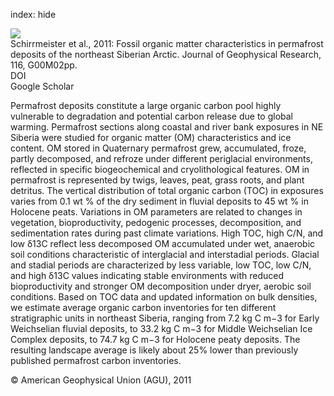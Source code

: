 index: hide

<div class="Citation">
    <div class="Citation-thumb CitationThumb-linked"  data-href="https://doi.org/10.1029/2011jg001647">
      <img src="https://static.claimspace.cloud/climate-study-static/refs/thumbs/6/Schirrmeister_et_al_2011-thumb.png" />
    </div>

  <div class="Citation-body">
    <div class="Citation-text">Schirrmeister et al., 2011: Fossil organic matter characteristics in permafrost deposits of the northeast Siberian Arctic. <span class="Article-journal">Journal of Geophysical Research, </span><span class="Article-volume">116, </span>G00M02pp.</div>
    <div class="Citation-links">
      <div class="CitationLink" data-href="https://doi.org/10.1029/2011jg001647">
        <div class="CitationLink-icon CitationLink-Doi"></div>
        <div class="CitationLink-text">DOI</div>
      </div>
      <div class="CitationLink" data-href="https://scholar.google.com/scholar?q=10.1029/2011jg001647">
        <div class="CitationLink-icon CitationLink-Scholar"></div>
        <div class="CitationLink-text">Google Scholar</div>
      </div>
    </div>
  </div>
</div>

Permafrost deposits constitute a large organic carbon pool highly vulnerable to degradation and potential carbon release due to global warming. Permafrost sections along coastal and river bank exposures in NE Siberia were studied for organic matter (OM) characteristics and ice content. OM stored in Quaternary permafrost grew, accumulated, froze, partly decomposed, and refroze under different periglacial environments, reflected in specific biogeochemical and cryolithological features. OM in permafrost is represented by twigs, leaves, peat, grass roots, and plant detritus. The vertical distribution of total organic carbon (TOC) in exposures varies from 0.1 wt % of the dry sediment in fluvial deposits to 45 wt % in Holocene peats. Variations in OM parameters are related to changes in vegetation, bioproductivity, pedogenic processes, decomposition, and sedimentation rates during past climate variations. High TOC, high C/N, and low δ13C reflect less decomposed OM accumulated under wet, anaerobic soil conditions characteristic of interglacial and interstadial periods. Glacial and stadial periods are characterized by less variable, low TOC, low C/N, and high δ13C values indicating stable environments with reduced bioproductivity and stronger OM decomposition under dryer, aerobic soil conditions. Based on TOC data and updated information on bulk densities, we estimate average organic carbon inventories for ten different stratigraphic units in northeast Siberia, ranging from 7.2 kg C m−3 for Early Weichselian fluvial deposits, to 33.2 kg C m−3 for Middle Weichselian Ice Complex deposits, to 74.7 kg C m−3 for Holocene peaty deposits. The resulting landscape average is likely about 25% lower than previously published permafrost carbon inventories.

<div class="Citation-copy">
&copy; American Geophysical Union (AGU), 2011
</div>